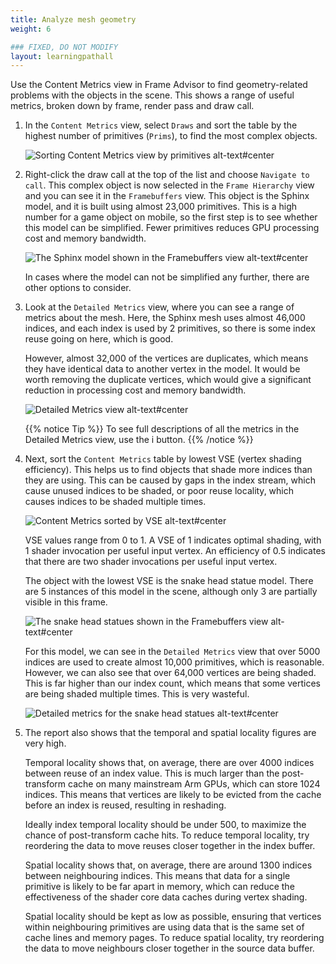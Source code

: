 ```yaml
---
title: Analyze mesh geometry
weight: 6

### FIXED, DO NOT MODIFY
layout: learningpathall
---
```

Use the Content Metrics view in Frame Advisor to find geometry-related problems with the objects in the scene. This shows a range of useful metrics, broken down by frame, render pass and draw call.

1. In the `Content Metrics` view, select `Draws` and sort the table by the highest number of primitives (`Prims`), to find the most complex objects.

    ![Sorting Content Metrics view by primitives alt-text#center](fa_content_metrics.png "Figure 1. Sorting Content Metrics view by primitives")
    
1. Right-click the draw call at the top of the list and choose `Navigate to call`. This complex object is now selected in the `Frame Hierarchy` view and you can see it in the `Framebuffers` view. This object is the Sphinx model, and it is built using almost 23,000 primitives. This is a high number for a game object on mobile, so the first step is to see whether this model can be simplified. Fewer primitives reduces GPU processing cost and memory bandwidth.

    ![The Sphinx model shown in the Framebuffers view alt-text#center](FA_Sphinx.png "Figure 2. The Sphinx model shown in the Framebuffers view")

    In cases where the model can not be simplified any further, there are other options to consider.
    
1. Look at the `Detailed Metrics` view, where you can see a range of metrics about the mesh. Here, the Sphinx mesh uses almost 46,000 indices, and each index is used by 2 primitives, so there is some index reuse going on here, which is good.

    However, almost 32,000 of the vertices are duplicates, which means they have identical data to another vertex in the model. It would be worth removing the duplicate vertices, which would give a significant reduction in processing cost and memory bandwidth.

    ![Detailed Metrics view alt-text#center](fa_detailed_sphinx.png "Figure 3. The Detailed Metrics view in Frame Advisor")

    {{% notice Tip %}}
    To see full descriptions of all the metrics in the Detailed Metrics view, use the i button.
    {{% /notice %}}

1. Next, sort the `Content Metrics` table by lowest VSE (vertex shading efficiency). This helps us to find objects that shade more indices than they are using. This can be caused by gaps in the index stream, which cause unused indices to be shaded, or poor reuse locality, which causes indices to be shaded multiple times.

    ![Content Metrics sorted by VSE alt-text#center](fa_sort_vse.png "Figure 4. Content Metrics sorted by VSE")

    VSE values range from 0 to 1. A VSE of 1 indicates optimal shading, with 1 shader invocation per useful input vertex. An efficiency of 0.5 indicates that there are two shader invocations per useful input vertex.

    The object with the lowest VSE is the snake head statue model. There are 5 instances of this model in the scene, although only 3 are partially visible in this frame.

    ![The snake head statues shown in the Framebuffers view alt-text#center](fa_snakes.png "Figure 5. The snake head statues shown in the Framebuffers view")

    For this model, we can see in the `Detailed Metrics` view that over 5000 indices are used to create almost 10,000 primitives, which is reasonable. However, we can also see that over 64,000 vertices are being shaded. This is far higher than our index count, which means that some vertices are being shaded multiple times. This is very wasteful.

    ![Detailed metrics for the snake head statues alt-text#center](fa_detailed_snakes.png "Figure 6. Detailed metrics for the snake head statues")

1. The report also shows that the temporal and spatial locality figures are very high.  
 
    Temporal locality shows that, on average, there are over 4000 indices between reuse of an index value. This is much larger than the post-transform cache on many mainstream Arm GPUs, which can store 1024 indices. This means that vertices are likely to be evicted from the cache before an index is reused, resulting in reshading.
    
    Ideally index temporal locality should be under 500, to maximize the chance of post-transform cache hits. To reduce temporal locality, try reordering the data to move reuses closer together in the index buffer.

    Spatial locality shows that, on average, there are around 1300 indices between neighbouring indices. This means that data for a single primitive is likely to be far apart in memory, which can reduce the effectiveness of the shader core data caches during vertex shading.
    
    Spatial locality should be kept as low as possible, ensuring that vertices within neighbouring primitives are using data that is the same set of cache lines and memory pages. To reduce spatial locality, try  reordering the data to move neighbours closer together in the source data buffer.

